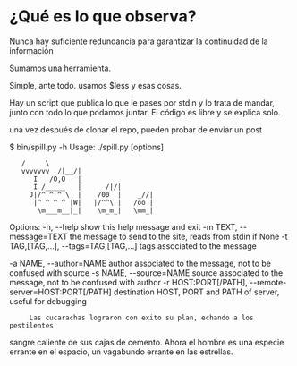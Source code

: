 ¿Qué es lo que observa?
=============
Nunca hay suficiente redundancia para garantizar la continuidad de la información

Sumamos una herramienta. 

Simple, ante todo. usamos $less  y esas cosas.

Hay un script que publica lo que le pases por stdin y lo trata de mandar, junto 
con todo lo que podamos juntar.
El código es libre y se explica solo.

una vez después de clonar el repo, pueden probar de enviar un post 

$ bin/spill.py -h
Usage: ./spill.py [options]


       /     \                                     
       vvvvvvv  /|__/|                             
          I   /O,O   |                            
          I /_____   |      /|/|                 
         J|/^ ^ ^ \  |    /00  |    _//|          
          |^ ^ ^ ^ |W|   |/^^\ |   /oo |         
           \m___m__|_|    \m_m_|   \mm_|         


Options:
  -h, --help            show this help message and exit
  -m TEXT, --message=TEXT
                        the message to send to the site, reads from stdin if
                        None
  -t TAG,[TAG,...], --tags=TAG,[TAG,...]
                        tags associated to the message

  -a NAME, --author=NAME
                        author associated to the message, not to be confused
                        with source
  -s NAME, --source=NAME
                        source associated to the message, not to be confused
                        with author
  -r HOST:PORT[/PATH], --remote-server=HOST:PORT[/PATH]
                        destination HOST, PORT and PATH of server, useful for
                        debugging

         Las cucarachas lograron con exito su plan, echando a los pestilentes
sangre caliente de sus cajas de cemento.  Ahora el hombre es una especie
errante en el espacio, un vagabundo errante en las estrellas.
                        
                        

